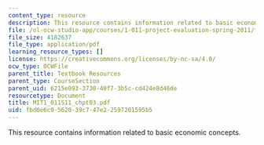 ```yaml
---
content_type: resource
description: This resource contains information related to basic economic concepts.
file: /ol-ocw-studio-app/courses/1-011-project-evaluation-spring-2011/fbd0e6c9562039c747e22597201595b5_MIT1_011S11_chpt03.pdf
file_size: 4182637
file_type: application/pdf
learning_resource_types: []
license: https://creativecommons.org/licenses/by-nc-sa/4.0/
ocw_type: OCWFile
parent_title: Textbook Resources
parent_type: CourseSection
parent_uid: 6215e093-3730-40f7-3b5c-cd424e8d46de
resourcetype: Document
title: MIT1_011S11_chpt03.pdf
uid: fbd0e6c9-5620-39c7-47e2-2597201595b5
---
```

This resource contains information related to basic economic concepts.